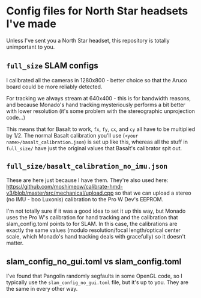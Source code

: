 # Config files for North Star headsets I've made

Unless I've sent you a North Star headset, this repository is totally unimportant to you.


## `full_size` SLAM configs

I calibrated all the cameras in 1280x800 - better choice so that the Aruco board could be more reliably detected. 

For tracking we always stream at 640x400 - this is for bandwidth reasons, and because Monado's hand tracking mysteriously performs a bit better with lower resolution (it's some problem with the stereographic unprojection code...)

This means that for Basalt to work, `fx`, `fy`, `cx`, and `cy` all have to be multiplied by 1/2. The normal Basalt calibration you'll use (`<your name>/basalt_calibration.json`) is set up like this, whereas all the stuff in `full_size/` have just the original values that Basalt's calibrator spit out.

## `full_size/basalt_calibration_no_imu.json`

These are here just because I have them. They're also used here: https://github.com/moshimeow/calibrate-hmd-v3/blob/master/src/mechanical/upload.cpp so that we can upload a stereo (no IMU - boo Luxonis) calibration to the Pro W Dev's EEPROM. 

I'm not totally sure if it was a good idea to set it up this way, but Monado uses the Pro W's calibration for hand tracking and the calibration that slam_config.toml points to for SLAM. In this case, the calibrations are exactly the same values (modulo resolution/focal length/optical center scale, which Monado's hand tracking deals with gracefully) so it doesn't matter.

## slam_config_no_gui.toml vs slam_config.toml

I've found that Pangolin randomly segfaults in some OpenGL code, so I typically use the `slam_config_no_gui.toml` file, but it's up to you. They are the same in every other way.